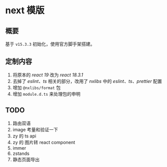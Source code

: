 # next 模版

## 概要
基于 `v15.3.3` 初始化，使用官方脚手架搭建。

## 定制内容
1. 将原本的 *react 19* 改为 *react 18.3.1*
2. 去掉了 *eslint、ts* 相关的部分，改用了 *nxlibs* 中的 *eslint、ts、prettier* 配置
3. 增加 `@nxlibs/format` 包
4. 增加 `module.d.ts` 来处理包的申明

## TODO
1. 路由双语
2. image 考量和验证一下
3. zy 的 ts api
4. zy 的 图片转 react component
5. immer
6. zstands
8. 静态页面导出
